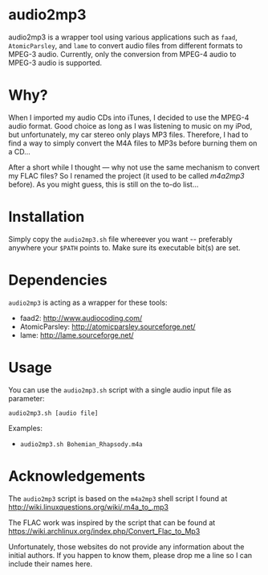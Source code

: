 audio2mp3
=========
audio2mp3 is a wrapper tool using various applications such as `faad`, `AtomicParsley`, and `lame` to convert audio files from different formats to MPEG-3 audio.
Currently, only the conversion from MPEG-4 audio to MPEG-3 audio is supported.

Why?
====
When I imported my audio CDs into iTunes, I decided to use the MPEG-4 audio format. Good choice as long as I was listening to music on my iPod, but unfortunately, my car stereo only plays MP3 files. Therefore, I had to find a way to simply convert the M4A files to MP3s before burning them on a CD...

After a short while I thought — why not use the same mechanism to convert my FLAC files? So I renamed the project (it used to be called *m4a2mp3* before). As you might guess, this is still on the to-do list...

Installation
============
Simply copy the `audio2mp3.sh` file whereever you want -- preferably anywhere your `$PATH` points to. Make sure its executable bit(s) are set.

Dependencies
============
`audio2mp3` is acting as a wrapper for these tools:

* faad2: http://www.audiocoding.com/
* AtomicParsley: http://atomicparsley.sourceforge.net/
* lame:  http://lame.sourceforge.net/

Usage
=====
You can use the `audio2mp3.sh` script with a single audio input file as parameter:

`audio2mp3.sh [audio file]`

Examples:

* `audio2mp3.sh Bohemian_Rhapsody.m4a`

Acknowledgements
================
The `audio2mp3` script is based on the `m4a2mp3` shell script I found at
http://wiki.linuxquestions.org/wiki/.m4a_to_.mp3

The FLAC work was inspired by the script that can be found at
https://wiki.archlinux.org/index.php/Convert_Flac_to_Mp3

Unfortunately, those websites do not provide any information about the initial authors. If you happen to know them, please drop me a line so I can include their names here.
